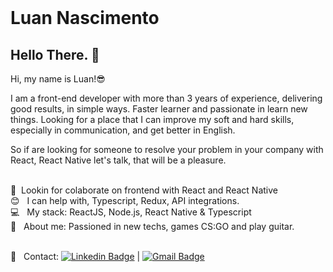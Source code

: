 <img width="auto" src="data:image/gif;base64,R0lGODlhAQABAIAAAAAAAP///yH5BAEAAAAALAAAAAABAAEAAAIBRAA7">


# Luan Nascimento

## Hello There. 👋
Hi, my name is Luan!😎

I am a front-end developer with more than 3 years of experience, delivering good results, in simple ways. Faster learner and passionate in learn new things.
Looking for a place that I can improve my soft and hard skills, especially in communication, and get better in English.

So if are looking for someone to resolve your problem in your company with React, React Native let's talk, that will be a pleasure.



 <br/> :purple_heart: &nbsp;Lookin for colaborate on frontend with React and React Native
 <br/> :blush: &nbsp; I can help with, Typescript, Redux, API integrations.
 <br/> :computer: &nbsp; My stack: ReactJS, Node.js, React Native & Typescript
 <br/> 💬  &nbsp; About me: Passioned in new techs, games CS:GO and play guitar.
 
 <br/> :email: &nbsp; Contact: [![Linkedin Badge](https://img.shields.io/badge/-LuanNascimento-blue?style=flat-square&logo=Linkedin&logoColor=white&link=https://www.linkedin.com/in/luan-nascimento-4560/)](https://www.linkedin.com/in/luan-nascimento-4560/) 
| 
[![Gmail Badge](https://img.shields.io/badge/-luan.dev.nascimento@gmail.com-c14438?style=flat-square&logo=Gmail&logoColor=white&link=mailto:luan.dev.nascimento@gmail.com)](mailto:luan.dev.nascimento@gmail.com)
